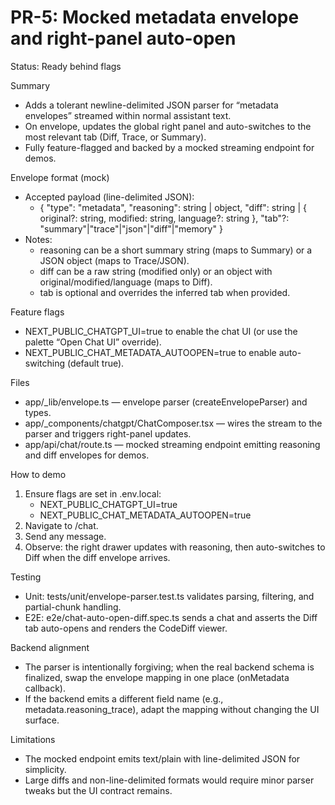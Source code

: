 # PR-5: Mocked metadata envelope and right-panel auto-open

Status: Ready behind flags

Summary
- Adds a tolerant newline-delimited JSON parser for “metadata envelopes” streamed within normal assistant text.
- On envelope, updates the global right panel and auto-switches to the most relevant tab (Diff, Trace, or Summary).
- Fully feature-flagged and backed by a mocked streaming endpoint for demos.

Envelope format (mock)
- Accepted payload (line-delimited JSON):
  - { "type": "metadata", "reasoning": string | object, "diff": string | { original?: string, modified: string, language?: string }, "tab"?: "summary"|"trace"|"json"|"diff"|"memory" }
- Notes:
  - reasoning can be a short summary string (maps to Summary) or a JSON object (maps to Trace/JSON).
  - diff can be a raw string (modified only) or an object with original/modified/language (maps to Diff).
  - tab is optional and overrides the inferred tab when provided.

Feature flags
- NEXT_PUBLIC_CHATGPT_UI=true to enable the chat UI (or use the palette “Open Chat UI” override).
- NEXT_PUBLIC_CHAT_METADATA_AUTOOPEN=true to enable auto-switching (default true).

Files
- app/_lib/envelope.ts — envelope parser (createEnvelopeParser) and types.
- app/_components/chatgpt/ChatComposer.tsx — wires the stream to the parser and triggers right-panel updates.
- app/api/chat/route.ts — mocked streaming endpoint emitting reasoning and diff envelopes for demos.

How to demo
1) Ensure flags are set in .env.local:
   - NEXT_PUBLIC_CHATGPT_UI=true
   - NEXT_PUBLIC_CHAT_METADATA_AUTOOPEN=true
2) Navigate to /chat.
3) Send any message.
4) Observe: the right drawer updates with reasoning, then auto-switches to Diff when the diff envelope arrives.

Testing
- Unit: tests/unit/envelope-parser.test.ts validates parsing, filtering, and partial-chunk handling.
- E2E: e2e/chat-auto-open-diff.spec.ts sends a chat and asserts the Diff tab auto-opens and renders the CodeDiff viewer.

Backend alignment
- The parser is intentionally forgiving; when the real backend schema is finalized, swap the envelope mapping in one place (onMetadata callback).
- If the backend emits a different field name (e.g., metadata.reasoning_trace), adapt the mapping without changing the UI surface.

Limitations
- The mocked endpoint emits text/plain with line-delimited JSON for simplicity.
- Large diffs and non-line-delimited formats would require minor parser tweaks but the UI contract remains.

